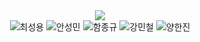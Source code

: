 <div align="center">
  <img src="https://capsule-render.vercel.app/api?type=waving&height=200&section=header&text=UMA&fontAlign=80&fontAlignY=40&color=gradient"/> 
</div>
<div align="center">
 <img src="https://img.shields.io/badge/github-#181717?style=flat&logo=Java&logoColor=white"/>최성용
 <img src="https://img.shields.io/badge/github-#181717?style=flat&logo=Java&logoColor=white"/>안성민
 <img src="https://img.shields.io/badge/github-#181717?style=flat&logo=Java&logoColor=white"/>함종규
 <img src="https://img.shields.io/badge/github-#181717?style=flat&logo=Java&logoColor=white"/>강민철
 <img src="https://img.shields.io/badge/github-#181717?style=flat&logo=Java&logoColor=white"/>양한진
</div>
